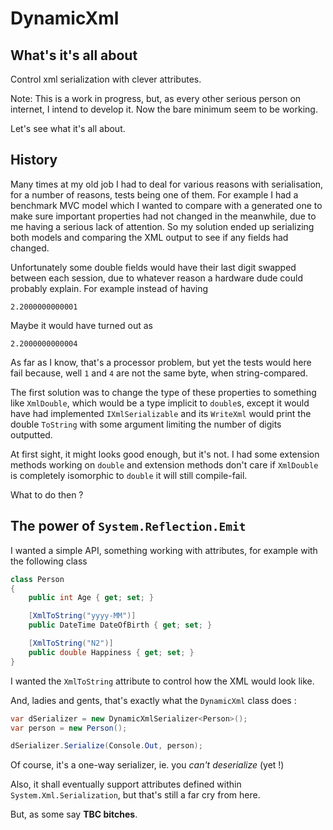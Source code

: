 DynamicXml
==========

What's it's all about
---------------------
Control xml serialization with clever attributes.

Note: This is a work in progress, but, as every other serious person on internet,
I intend to develop it. Now the bare minimum seem to be working.

Let's see what it's all about.

History
-------
Many times at my old job I had to deal for various reasons with serialisation, for
a number of reasons, tests being one of them. For example I had a benchmark MVC
model which I wanted to compare with a generated one to make sure important
properties had not changed in the meanwhile, due to me having a serious lack of
attention. So my solution ended up serializing both models and comparing the 
XML output to see if any fields had changed.

Unfortunately some double fields would have their last digit swapped between
each session, due to whatever reason a hardware dude could probably explain. 
For example instead of having 

    2.2000000000001

Maybe it would have turned out as 

    2.2000000000004

As far as I know, that's a processor problem, but yet the tests would here fail because, well
`1` and `4` are not the same byte, when string-compared.

The first solution was to change the type of these properties to something like
`XmlDouble`, which would be a type implicit to `double`s, except it would have had
implemented `IXmlSerializable` and its `WriteXml` would print the double `ToString`
with some argument limiting the number of digits outputted.

At first sight, it might looks good enough, but it's not. I had some extension methods
working on `double` and extension methods don't care if `XmlDouble` is completely
isomorphic to `double` it will still compile-fail.

What to do then ?

The power of `System.Reflection.Emit`
-------------------------------------
I wanted a simple API, something working with attributes, for example with the
following class

```C#
class Person
{
    public int Age { get; set; }

    [XmlToString("yyyy-MM")]
    public DateTime DateOfBirth { get; set; }

    [XmlToString("N2")]
    public double Happiness { get; set; }
}
```

I wanted the `XmlToString` attribute to control how the XML would look like.

And, ladies and gents, that's exactly what the `DynamicXml` class does :

```C#
var dSerializer = new DynamicXmlSerializer<Person>();
var person = new Person();

dSerializer.Serialize(Console.Out, person);
```

Of course, it's a one-way serializer, ie. you *can't deserialize* (yet !)

Also, it shall eventually support attributes defined within `System.Xml.Serialization`, 
but that's still a far cry from here.

But, as some say **TBC bitches**.